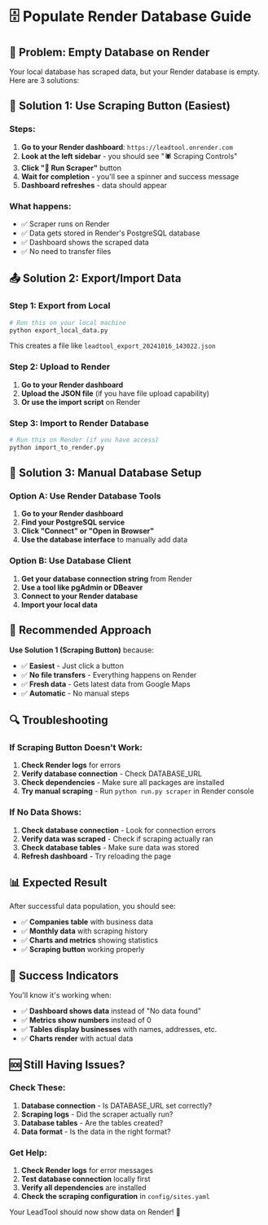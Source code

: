 # 🗄️ Populate Render Database Guide

## 🎯 Problem: Empty Database on Render

Your local database has scraped data, but your Render database is empty. Here are 3 solutions:

## 🚀 Solution 1: Use Scraping Button (Easiest)

### Steps:
1. **Go to your Render dashboard**: `https://leadtool.onrender.com`
2. **Look at the left sidebar** - you should see "🕷️ Scraping Controls"
3. **Click "🚀 Run Scraper"** button
4. **Wait for completion** - you'll see a spinner and success message
5. **Dashboard refreshes** - data should appear

### What happens:
- ✅ Scraper runs on Render
- ✅ Data gets stored in Render's PostgreSQL database
- ✅ Dashboard shows the scraped data
- ✅ No need to transfer files

## 📤 Solution 2: Export/Import Data

### Step 1: Export from Local
```bash
# Run this on your local machine
python export_local_data.py
```

This creates a file like `leadtool_export_20241016_143022.json`

### Step 2: Upload to Render
1. **Go to your Render dashboard**
2. **Upload the JSON file** (if you have file upload capability)
3. **Or use the import script** on Render

### Step 3: Import to Render Database
```bash
# Run this on Render (if you have access)
python import_to_render.py
```

## 🔧 Solution 3: Manual Database Setup

### Option A: Use Render Database Tools
1. **Go to your Render dashboard**
2. **Find your PostgreSQL service**
3. **Click "Connect" or "Open in Browser"**
4. **Use the database interface** to manually add data

### Option B: Use Database Client
1. **Get your database connection string** from Render
2. **Use a tool like pgAdmin or DBeaver**
3. **Connect to your Render database**
4. **Import your local data**

## 🎯 Recommended Approach

**Use Solution 1 (Scraping Button)** because:
- ✅ **Easiest** - Just click a button
- ✅ **No file transfers** - Everything happens on Render
- ✅ **Fresh data** - Gets latest data from Google Maps
- ✅ **Automatic** - No manual steps

## 🔍 Troubleshooting

### If Scraping Button Doesn't Work:

1. **Check Render logs** for errors
2. **Verify database connection** - Check DATABASE_URL
3. **Check dependencies** - Make sure all packages are installed
4. **Try manual scraping** - Run `python run.py scraper` in Render console

### If No Data Shows:

1. **Check database connection** - Look for connection errors
2. **Verify data was scraped** - Check if scraping actually ran
3. **Check database tables** - Make sure data was stored
4. **Refresh dashboard** - Try reloading the page

## 📊 Expected Result

After successful data population, you should see:
- ✅ **Companies table** with business data
- ✅ **Monthly data** with scraping history
- ✅ **Charts and metrics** showing statistics
- ✅ **Scraping button** working properly

## 🎉 Success Indicators

You'll know it's working when:
- ✅ **Dashboard shows data** instead of "No data found"
- ✅ **Metrics show numbers** instead of 0
- ✅ **Tables display businesses** with names, addresses, etc.
- ✅ **Charts render** with actual data

## 🆘 Still Having Issues?

### Check These:
1. **Database connection** - Is DATABASE_URL set correctly?
2. **Scraping logs** - Did the scraper actually run?
3. **Database tables** - Are the tables created?
4. **Data format** - Is the data in the right format?

### Get Help:
1. **Check Render logs** for error messages
2. **Test database connection** locally first
3. **Verify all dependencies** are installed
4. **Check the scraping configuration** in `config/sites.yaml`

Your LeadTool should now show data on Render! 🚀
